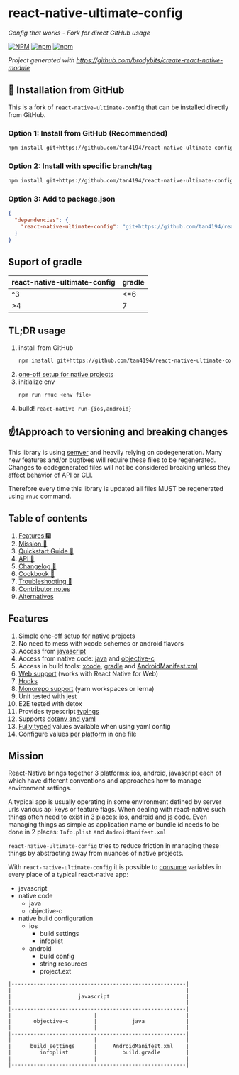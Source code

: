 # react-native-ultimate-config

_Config that works - Fork for direct GitHub usage_

[![NPM](https://img.shields.io/npm/l/react-native-ultimate-config)](https://www.npmjs.com/package/react-native-ultimate-config)
[![npm](https://img.shields.io/npm/v/react-native-ultimate-config?color=green&label=version)](https://www.npmjs.com/package/react-native-ultimate-config)
[![npm](https://img.shields.io/npm/dw/react-native-ultimate-config?color=green)](https://www.npmjs.com/package/react-native-ultimate-config)

_Project generated with https://github.com/brodybits/create-react-native-module_

## 🚀 Installation from GitHub

This is a fork of `react-native-ultimate-config` that can be installed directly from GitHub.

### Option 1: Install from GitHub (Recommended)

```bash
npm install git+https://github.com/tan4194/react-native-ultimate-config.git
```

### Option 2: Install with specific branch/tag

```bash
npm install git+https://github.com/tan4194/react-native-ultimate-config.git#main
```

### Option 3: Add to package.json

```json
{
  "dependencies": {
    "react-native-ultimate-config": "git+https://github.com/tan4194/react-native-ultimate-config.git"
  }
}
```

## Suport of gradle

| react-native-ultimate-config | gradle |
| ---------------------------- | ------ |
| ^3                           | <=6    |
| >4                           | 7      |

## TL;DR usage

1. install from GitHub
   ```bash
   npm install git+https://github.com/tan4194/react-native-ultimate-config.git
   ```
2. [one-off setup for native projects](./docs/quickstart.md)
3. initialize env
   ```bash
   npm run rnuc <env file>
   ```
4. build! `react-native run-{ios,android}`

## ☝❗Approach to versioning and breaking changes

This library is using [semver](https://semver.org/) and heavily relying on codegeneration. Many new features and/or bugfixes will require these files to be regenerated. Changes to codegenerated files will not be considered breaking
unless they affect behavior of API or CLI.

Therefore every time this library is updated all files MUST be regenerated using `rnuc` command.

## Table of contents

1. [Features 🎆](#features)
1. [Mission 🥾](#mission)
1. [Quickstart Guide 🏃](./docs/quickstart.md)
1. [API 🧰](./docs/api.md)
1. [Changelog 📓](./packages/react-native-ultimate-config/CHANGELOG.md)
1. [Cookbook 🥦](./docs/cookbook.md)
1. [Troubleshooting 🎱](./docs/troubleshooting.md)
1. [Contributor notes](./docs/contributor-notes.md)
1. [Alternatives](./docs/alternatives.md)

## Features

1. Simple one-off [setup](./docs/quickstart.md) for native projects
1. No need to mess with xcode schemes or android flavors
1. Access from [javascript](./docs/api.md#javascript)
1. Access from native code: [java](./docs/api.md#java) and [objective-c](./docs/api.md#objective-c)
1. Access in build tools: [xcode](./docs/api.md#ios), [gradle](./docs/api.md#buildgradle) and [AndroidManifest.xml](./docs/api.md#androidmanifestxml)
1. [Web support](./docs/api.md#web) (works with React Native for Web)
1. [Hooks](./docs/api.md#hooks)
1. [Monorepo support](./docs/monorepo-tips.md) (yarn workspaces or lerna)
1. Unit tested with jest
1. E2E tested with detox
1. Provides typescript [typings](./docs/api.md#typescript)
1. Supports [dotenv and yaml](./docs/api.md#files)
1. [Fully typed](./docs/api.md#note-about-types) values available when using yaml config
1. Configure values [per platform](./docs/api.md#per-platform-values) in one file

## Mission

React-Native brings together 3 platforms: ios, android, javascript each of
which have different conventions and approaches how to manage environment
settings.

A typical app is usually operating in some environment defined by server urls
various api keys or feature flags. When dealing with react-native such things
often need to exist in 3 places: ios, android and js code. Even managing things
as simple as application name or bundle id needs to be done in 2 places:
`Info.plist` and `AndroidManifest.xml`

`react-native-ultimate-config` tries to reduce friction in managing these things
by abstracting away from nuances of native projects.

With `react-native-ultimate-config` it is possible to [consume](./docs/api.md) variables in
every place of a typical react-native app:

- javascript
- native code
  - java
  - objective-c
- native build configuration
  - ios
    - build settings
    - infoplist
  - android
    - build config
    - string resources
    - project.ext

```
|-------------------------------------------------------|
|                                                       |
|                     javascript                        |
|                                                       |
|-------------------------------------------------------|
|                          |                            |
|       objective-c        |           java             |
|                          |                            |
|-------------------------------------------------------|
|                          |                            |
|      build settings      |     AndroidManifest.xml    |
|         infoplist        |        build.gradle        |
|                          |                            |
|-------------------------------------------------------|
```
